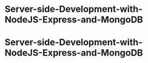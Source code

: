 # Server-side-Development-with-NodeJS-Express-and-MongoDB
# Server-side-Development-with-NodeJS-Express-and-MongoDB
